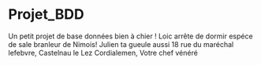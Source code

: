 Projet_BDD
==========

Un petit projet de base données bien à chier !
Loic arrête de dormir espéce de sale branleur de Nimois!
Julien ta gueule aussi 18 rue du maréchal lefebvre, Castelnau le Lez
Cordialemen, Votre chef vénéré
